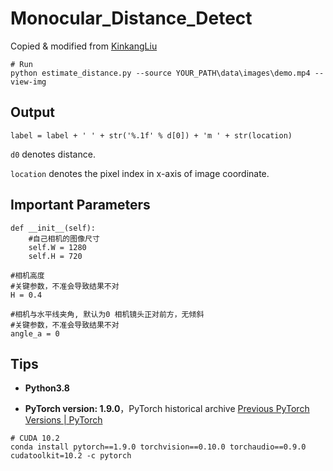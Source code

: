 # Monocular_Distance_Detect

Copied & modified from [KinkangLiu](https://github.com/KinkangLiu/Monocular_Distance_Detect)

```
# Run
python estimate_distance.py --source YOUR_PATH\data\images\demo.mp4 --view-img
```

## Output

```
label = label + ' ' + str('%.1f' % d[0]) + 'm ' + str(location)
```

`d0` denotes distance.

`location` denotes the pixel index in x-axis of image coordinate.

## Important Parameters

```
def __init__(self):
    #自己相机的图像尺寸
    self.W = 1280
    self.H = 720
```

```
#相机高度
#关键参数，不准会导致结果不对
H = 0.4
```

```
#相机与水平线夹角, 默认为0 相机镜头正对前方，无倾斜
#关键参数，不准会导致结果不对
angle_a = 0
```

## Tips

- **Python3.8**

- **PyTorch version: 1.9.0**，PyTorch historical archive [Previous PyTorch Versions | PyTorch](https://pytorch.org/get-started/previous-versions/)

```
# CUDA 10.2
conda install pytorch==1.9.0 torchvision==0.10.0 torchaudio==0.9.0 cudatoolkit=10.2 -c pytorch
```